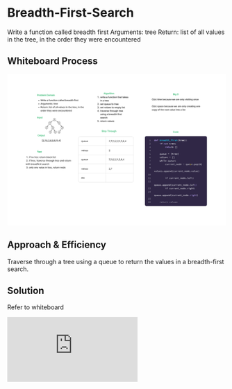 # Breadth-First-Search
Write a function called breadth first
Arguments: tree
Return: list of all values in the tree, in the order they were encountered

## Whiteboard Process
![Whiteboard Picture](https://github.com/houseofpython/data-structures-and-algorithms/blob/12b65956ed0d32a28f8a5b64dd896e0fba01c184/CC%2017.jpg)

## Approach & Efficiency

Traverse through a tree using a queue to return the values in a breadth-first search.


## Solution

Refer to whiteboard

![code](https://github.com/houseofpython/data-structures-and-algorithms/blob/40e1c84792fa412a15c885be631d1269238fcd9d/python/data_structures/breadth_first.py)

